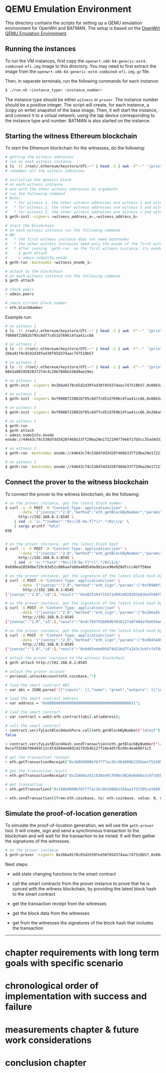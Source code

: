 # QEMU Emulation Environment

This directory contains the scripts for setting up a QEMU emulation environment for OpenWrt and BATMAN. The setup is based on the [OpenWrt QEMU Emulation Environment](https://www.open-mesh.org/doc/devtools/Emulation_Environment.html). 

## Running the instances

To run the VM instances, first copy the `openwrt-x86-64-generic-ext4-combined-efi.img` image to this directory. You may need to first extract the image from the `openwrt-x86-64-generic-ext4-combined-efi.img.gz` file.

Then, in separate terminals, run the following commands for each instance:

```bash
$ ./run.sh <instance_type> <instance_number>
```

The instance type should be either `witness` or `prover`. The instance number should be a positive integer. The script will create, for each instance, a (copy on write) snapshot of the base image. Then, it will start the instance, and connect it to a virtual network, using the tap device corresponding to the instance type and number. BATMAN is also started on the instance. 

## Starting the witness Ethereum blockchain

To start the Ethereum blockchain for the witnesses, do the following:

```bash
# getting the witness addresses
# run on each witness instance
$ ls -1t /root/.ethereum/keystore/UTC--* | head -1 | awk -F"--" '{print $3}'
# remember all the witness addresses

# initialize the genesis block
# on each witness instance 
# and with the other witness addresses as arguments 
# run the following command
# Note: 
#   * for witness 1, the other witness addresses are witness 2 and witness 3
#   * for witness 2, the other witness addresses are witness 1 and witness 3
#   * for witness 3, the other witness addresses are witness 1 and witness 2
$ geth-init -signers <witness_address_a>,<witness_address_b>

# start the blockchain
# on each witness instance run the following command
# NB:   
#   * the first witness instance does not need bootnodes
#   * the other witness instances need only the enode of the first witness instance
#   * after running `geth-run` on the first witness instance, its enode can be obtained by running the following command
#     $ geth attach
#     > admin.nodeInfo.enode
$ geth-run -bootnodes <witness_enode_1>

# attach to the blockchain
# on each witness instance run the following command
$ geth attach

# check peers
> admin.peers

# check current block number
> eth.blockNumber
```

Example run:

```bash
# on witness 1
$ ls -1t /root/.ethereum/keystore/UTC--* | head -1 | awk -F"--" '{print $3}'
f0988f23802b795c8d77cd51d769614faa41cc66

# on witness 2
$ ls -1t /root/.ethereum/keystore/UTC--* | head -1 | awk -F"--" '{print $3}'
2b6a91f8c65d2d39fed38f85d374aac747510b57

# on witness 3
$ ls -1t /root/.ethereum/keystore/UTC--* | head -1 | awk -F"--" '{print $3}'
0843a0019582837274c4c20b760bb336d9ae19ec

# on witness 1
$ geth-init -signers 0x2b6a91f8c65d2d39fed38f85d374aac747510b57,0x0843a0019582837274c4c20b760bb336d9ae19ec

# on witness 2
$ geth-init -signers 0xf0988f23802b795c8d77cd51d769614faa41cc66,0x0843a0019582837274c4c20b760bb336d9ae19ec

# on witness 3
$ geth-init -signers 0xf0988f23802b795c8d77cd51d769614faa41cc66,0x2b6a91f8c65d2d39fed38f85d374aac747510b57

# on witness 1
$ geth-run
$ geth attach
> admin.nodeInfo.enode
enode://44643c74c538d7dd3d28f46bb33ff29ba20e1722199779e6f1fb5cc35ad4d33fa9f9e2747bd2caa22d1a66c734368a67365b4e3ff8015cc851b545d394dc43de@192.168.0.1:30301

# on witness 2
$ geth-run -bootnodes enode://44643c74c538d7dd3d28f46bb33ff29ba20e1722199779e6f1fb5cc35ad4d33fa9f9e2747bd2caa22d1a66c734368a67365b4e3ff8015cc851b545d394dc43de@192.168.0.1:30301

# on witness 3
$ geth-run -bootnodes enode://44643c74c538d7dd3d28f46bb33ff29ba20e1722199779e6f1fb5cc35ad4d33fa9f9e2747bd2caa22d1a66c734368a67365b4e3ff8015cc851b545d394dc43de@192.168.0.1:30301
```

## Connect the prover to the witness blockchain

To connect the prover to the witness blockchain, do the following:

```bash
# on the prover instance, get the latest block number
$ curl -s -X POST -H "Content-Type: application/json" \
      --data '{"jsonrpc":"2.0","method":"eth_getBlockByNumber","params":["latest",true],"id":1}' \
      http://192.168.0.1:8545 \
    | sed -n 's/.*"number":"0x\([0-9a-f]*\)".*/0x\1/p' \
    | xargs printf "%d\n"
836


# on the prover instance, get the latest block hash
$ curl -s -X POST -H "Content-Type: application/json" \
      --data '{"jsonrpc":"2.0","method":"eth_getBlockByNumber","params":["latest",true],"id":1}' \
      http://192.168.0.1:8545 \
    | sed -n 's/.*"hash":"0x\([0-9a-f]*\)".*/0x\1/p'
0x690ea1859dbe729c83d51c086aafeb0a489549a9b1ace96e928dfccc4bff58ee

# on the prover instance, get the signature of the latest block hash by the witness 1
$ curl -X POST -H "Content-Type: application/json" \
      --data '{"jsonrpc":"2.0","method":"eth_sign","params":["0xf0988f23802b795c8d77cd51d769614faa41cc66", "0x690ea1859dbe729c83d51c086aafeb0a489549a9b1ace96e928dfccc4bff58ee"],"id":1}' \
        http://192.168.0.1:8545
{"jsonrpc":"2.0","id":1,"result":"0xe825164f31bf1d993d020203e83be5590f53c7bcff5007be76cbe612ebb69bdb148ea9d1607ef4423fca71656f27fd08b597378ff05d9707e7c957595b5c4bd81b"}

# on the prover instance, get the signature of the latest block hash by the witness 2
$ curl -X POST -H "Content-Type: application/json" \
      --data '{"jsonrpc":"2.0","method":"eth_sign","params":["0x2b6a91f8c65d2d39fed38f85d374aac747510b57", "0x690ea1859dbe729c83d51c086aafeb0a489549a9b1ace96e928dfccc4bff58ee"],"id":1}' \
        http://192.168.0.2:8545
{"jsonrpc":"2.0","id":1,"result":"0xdc793792b89dbf01b127a07d04a78e658a0a56ac0626e86c0ffdbd36575dd2e16145acc92e6a19d0d911d2b7e49bc777ee5a47b2bc174f0e074f1c6c44a288391c"}

# on the prover instance, get the signature of the latest block hash by the witness 3
$ curl -X POST -H "Content-Type: application/json" \
      --data '{"jsonrpc":"2.0","method":"eth_sign","params":["0x0843a0019582837274c4c20b760bb336d9ae19ec", "0x690ea1859dbe729c83d51c086aafeb0a489549a9b1ace96e928dfccc4bff58ee"],"id":1}' \
        http://192.168.0.3:8545
{"jsonrpc":"2.0","id":1,"result":"0x0d65ede8956794216d7fa243c3c6fcfd70c1f65a763cf4ce67f2eb96acad21f20b807b6b51a2b559e1049b5db6d4bad0c9dd15fa273fa46f882a9d063b14e4be1b"}

# attach the prover instance to the witness blockchain
$ geth attach http://192.168.0.1:8545

# unlock the prover account
> personal.unlockAccount(eth.coinbase,"")

# load the smart contract ABI
> var abi = JSON.parse('[{"inputs": [],"name": "greet","outputs": [{"internalType": "int256","name": "","type": "int256"}], "stateMutability":"view","type": "function"}]');

# load the smart contract address
> var address = "0x0000000000000000000000000000000000000011";

# load the smart contract
> var contract = web3.eth.contract(abi).at(address);

# call the smart contract
> contract.verifyLastBlockHashPure.call(eth.getBlockByNumber("latest").hash)
false

> contract.verifyLastBlockHash.sendTransaction(eth.getBlockByNumber("latest").hash, {from: eth.coinbase, gas: 22627})
0xcef5556bf06d49c12c4fd2684e68d142791b4b127f18e4d576c09c4ea60071c5

# get the transaction receipt
> eth.getTransactionReceipt("0x188b9008bf6f777ac2bc9b1008b2358ae1f53305ce1608123460a439c4fa9044")

# get the transaction result
> eth.getTransactionReceipt("0x15889a242c830ad91f606c9026e0d68a3c6f3d5bbcd9628903de69f655f643bc").logs[0].data

# get transaction
> eth.getTransaction("0x188b9008bf6f777ac2bc9b1008b2358ae1f53305ce1608123460a439c4fa9044")

> eth.sendTransaction({from:eth.coinbase, to: eth.coinbase, value: 0, data: eth.getBlockByNumber("latest").hash})
```

## Simulate the proof-of-location generation

To simulate the proof-of-location generation, we will use the `geth-prover` tool.
It will create, sign and send a synchronous transaction to the blockchain and will wait for the transaction to be mined.
It will then gather the signatures of the witnesses.

```bash
# on the prover instance
$ geth-prover -signers 0x2b6a91f8c65d2d39fed38f85d374aac747510b57,0x0843a0019582837274c4c20b760bb336d9ae19ec,0xf0988f23802b795c8d77cd51d769614faa41cc66 -ips http://192.168.0.1:8545,http://192.168.0.2:8545,http://192.168.0.3:8545
```

Next steps:

* add state changing functions to the smart contract
* call the smart contracts from the prover instance to prove that he is synced with the witness blockchain, by providing the latest block hash to the smart contract
* get the transaction receipt from the witnesses

* get the block data from the witnesses
* get from the witnesses the signatures of the block hash that includes the transaction


------

# chapter requirements with long term goals with specific scenario
# chronological order of implementation with success and failure
# measurements chapter & future work considerations
# conclusion chapter